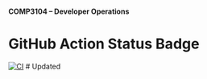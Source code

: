 #### COMP3104 – Developer Operations


# GitHub Action Status Badge

[![CI](https://github.com/pritamworld/f2025_comp3104/actions/workflows/ci.yml/badge.svg)](https://github.com/pritamworld/f2025_comp3104/actions/workflows/ci.yml)
#   U p d a t e d  
 